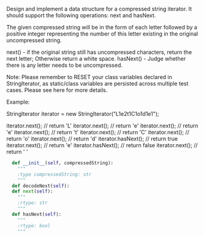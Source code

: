 
Design and implement a data structure for a compressed string iterator. It should support the following operations: next and hasNext.



The given compressed string will be in the form of each letter followed by a positive integer representing the number of this letter existing in the original uncompressed string.



next() - if the original string still has uncompressed characters, return the next letter; Otherwise return a white space.
hasNext() - Judge whether there is any letter needs to be uncompressed.



Note:
Please remember to RESET your class variables declared in StringIterator, as static/class variables are persisted across multiple test cases. Please see here for more details.



Example:

StringIterator iterator = new StringIterator("L1e2t1C1o1d1e1");

iterator.next(); // return 'L'
iterator.next(); // return 'e'
iterator.next(); // return 'e'
iterator.next(); // return 't'
iterator.next(); // return 'C'
iterator.next(); // return 'o'
iterator.next(); // return 'd'
iterator.hasNext(); // return true
iterator.next(); // return 'e'
iterator.hasNext(); // return false
iterator.next(); // return ' '




```python
  def __init__(self, compressedString):
    """
    :type compressedString: str
    """
  def decodeNext(self):
  def next(self):
    """
    :rtype: str
    """
  def hasNext(self):
    """
    :rtype: bool
    """
```

